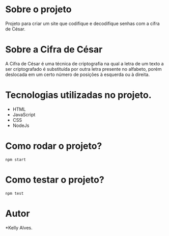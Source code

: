 # Sobre o projeto

Projeto para criar um site que codifique e decodifique senhas com a cifra de César.

# Sobre a Cifra de César

A Cifra de César é uma técnica de criptografia na qual a letra de um texto a ser criptografado é substituída
por outra letra presente no alfabeto, porém deslocada em um certo número de posições à esquerda ou à direita.

# Tecnologias utilizadas no projeto.

* HTML
* JavaScript
* CSS
* NodeJs

# Como rodar o projeto?

```
npm start
```

# Como testar o projeto?

```
npm test
```

# Autor

*Kelly Alves.
